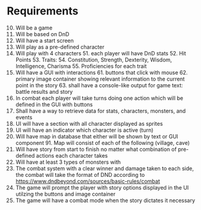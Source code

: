 # Requirements

10. Will be a game
20. Will be based on DnD
30. Will have a start screen
40. Will play as a pre-defined character
50. Will play with 4 characters
    51. each player will have DnD stats
    52. Hit Points
    53. Traits:
        54. Constitution, Strength, Dexterity, Wisdom, Intelligence, Charisma
    55. Proficiencies for each trait 
60. Will have a GUI with interactions
    61. buttons that click with mouse
    62. primary image container showing relevant information to the current point in the story
    63. shall have a console-like output for game text: battle results and story
65. In combat each player will take turns doing one action which will be defined in the GUI with buttons
70. Shall have a way to retrieve data for stats, characters, monsters, and events 
75. UI will have a section with all character displayed as sprites
80. UI will have an indicator which character is active (turn)
90. Will have map in database that either will be shown by text or GUI component 
    91. Map will consist of each of the following (village, cave)
100. Will have story from start to finish no matter what combination of pre-defined actions each character takes
110. Will have at least 3 types of monsters with 
115. The combat system with a clear winner and damage taken to each side, the combat will take the format of DND according to https://www.dndbeyond.com/sources/basic-rules/combat
120. The game will prompt the player with story options displayed in the UI utilzing the buttons and image container
130. The game will have a combat mode when the story dictates it necessary